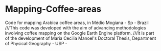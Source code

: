 # Mapping-Coffee-areas
 Code for mapping Arabica coffee areas, in Médio Mogiana - Sp - Brazil
///This code was developed with the aim of advancing methodologies involving coffee mapping on the Google Earth Engine platform.
///It is part of the development of Maria Cecilia Manoel's Doctoral Thesis, Department of Physical Geography - USP -
